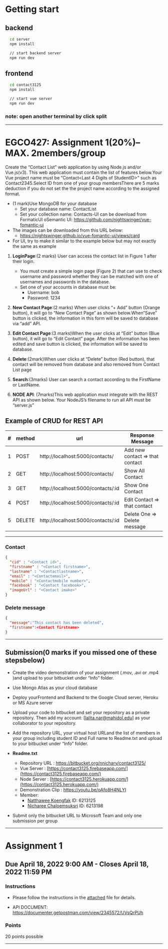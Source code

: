 # Getting start

## backend
```cmd
  cd server
  npm install

  // start backend server 
  npm run dev
```

## frontend
```cmd
  cd contact3125
  npm install

  // start vue server
  npm run dev
```


### note: open another terminal by click split 

---



# EGCO427: Assignment 1(20%)–MAX. 2members/group
Create the “Contact List” web application by using Node.js and/or Vue.js(v3). This web application must contain the list of features below.Your Vue project name must be “Contact<Last 4 Digits of StudentID>” such as Contact2345.Select ID from one of your group membersThere are 5 marks deduction if you do not set the the project name according to the assigned format.
- (1 mark)Use MongoDB for your database
  - Set your database name: ContactList
  - Set your collection name: Contacts-UI can be download from FormaticUI oSemantic UI: https://github.com/nightswinger/vue-fomantic-ui
- The images can be downloaded from this URL below:
  - https://nightswinger.github.io/vue-fomantic-ui/views/card
- For UI, try to make it similar to the example below but may not exactly the same as example

1. **LoginPage**:(2 marks) User can access the contact list in Figure 1 after their login. 
   - You must create a simple login page (Figure 2) that can use to check username and password whether they can be matched with one of usernames and passwords in the database.
   - Set one of your accounts in database must be:
     - Username: bob 
     - Password: 1234
  
2. **New Contact Page**:(2 marks) When user clicks “+ Add” button (Orange button), it will go to “New Contact Page” as shown below.When“Save” button is clicked, the information in this form will be saved to database via “add” API.
   
3. **Edit Contact Page**:(3 marks)When the user clicks at “Edit” button (Blue button), it will go to “Edit Contact” page.  After the information has been edited and save button is clicked, the information will be saved to database.

4. **Delete**:(2mark)When user clicks at “Delete” button (Red button), that contact will be removed from database and also removed from Contact List page
   
5. **Search**:(3marks) User can search a contact according to the FirstName or LastName.
   
6. **NODE API**: (7marks)This web application must integrate with the REST API as shown below. Your NodeJS’s filename to run all API must be “server.js”

## Example of CRUD for REST API
| #   | method | url                                | Response Message                |
| --- | ------ | ---------------------------------- | ------------------------------- |
| 1   | POST   | http://localhost:5000/contacts/    | Add new contact => that contact |
| 2   | GET    | http://localhost:5000/contacts/    | Show All Contact                |
| 3   | GET    | http://localhost:5000/contacts/:id | Show One Contact                |
| 4   | POST   | http://localhost:5000/contacts/:id | Edit Contact => that contact    |
| 5   | DELETE | http://localhost:5000/contacts/:id | Delete One => Delete message    |
---
### Contact
``` json
{
  "cid" : "<Contact id>",
  "firstname" : "<Contact firstname>",
  "lastname" : "<Contactlastname>",
  "email" : "<Contactemail>",
  "mobile" : "<Contactmobile number>",
  "facebook" : "<Contact facebook>",
  "imageUrl" : "<Contact imake>"
}
```
### Delete message

``` json
{ 
  "message":"This contact has been deleted",
  "firstname":<Contact firstname>
}
``` 

---
## Submission(0 marks if you missed one of these stepsbelow)
- Create  the  video  demonstration  of  your  assignment  (.mov,  .avi  or  .mp4  )and  upload  to  your bitbucket under “Info” folder. 
- Use Mongo Atlas as your cloud database
- Deploy yourFrontend and Backend to the Google Cloud server, Heroku or MS Azure server 
- Upload  your  code  to bitbucket and  set  your  repository  as  a  private  repository.  Then  add  my account: [lalita.nar@mahidol.edu] as your collaborator to your repository.
- Add the  repository  URL,  your  virtual  host  URLand  the  list  of  members  in  your  group  including student ID and Full name to Readme.txt and upload to your bitbucket under “Info” folder.
- **Readme.txt**
  - Repository URL : https://bitbucket.org/nnichary/contact3125/
  - Vue Server : [https://contact3125.firebaseapp.com/](https://contact3125.firebaseapp.com/)
  - Node Server : [https://contact3125.herokuapp.com/](https://contact3125.herokuapp.com/)
  - Demonstration Clip : https://youtu.be/oAfo8H4NLYI
  - Member:
    - [Natthawee Koengfak](https://github.com/etnk125) ID: 6213125
    - [Nicharee Chaloemsuksri](https://github.com/nnichar) ID: 6213198


- Submit only the bitbucket URL to Microsoft Team and only one submission per group
---
# Assignment 1

## Due April 18, 2022 9:00 AM - Closes April 18, 2022 11:59 PM

### Instructions

- Please follow the instructions in the [attached](ins.pdf) file for details.

- API DOCUMENT: https://documenter.getpostman.com/view/2345572/UVsQrPUh

### Points 

20 points possible

---
